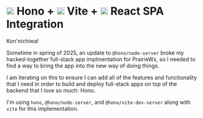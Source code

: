 # <img src="https://hono.dev/images/logo.svg" width=20> Hono + <img src="https://vite.dev/logo.svg" width=20> Vite + <img src="https://www.svgrepo.com/show/452092/react.svg" width=20> React SPA Integration

Kon'nichiwa!

Sometime in spring of 2025, an update to `@hono/node-server` broke my hacked-together full-stack app implmentation for PrairieWx, so I needed to find a way to bring the app into the new way of doing things.

I am iterating on this to ensure I can add all of the features and functionality that I need in order to build and deploy full-stack apps on top of the backend that I love so much: Hono.

I'm using `hono`, `@hono/node-server`, and `@hono/vite-dev-server` along with `vite` for this implementation.

